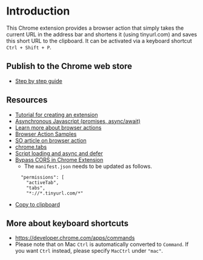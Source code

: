 # Introduction

This Chrome extension provides a browser action that simply takes the current
URL in the address bar and shortens it (using tinyurl.com) and saves this short
URL to the clipboard. It can be activated via a keyboard shortcut 
`Ctrl + Shift + P`.

## Publish to the Chrome web store

- [Step by step guide](https://developer.chrome.com/webstore/publish)

## Resources

- [Tutorial for creating an extension](https://grantwinney.com/creating-my-first-google-chrome-extension-part-1/)
- [Asynchronous Javascript (promises, async/await)](https://eloquentjavascript.net/11_async.html)
- [Learn more about browser
actions](https://developer.chrome.com/extensions/browserAction)
- [Browser Action
Samples](https://chromium.googlesource.com/chromium/src/+/master/chrome/common/extensions/docs/examples/api/browserAction/)
- [SO article on browser
action](https://stackoverflow.com/questions/18766886/unable-to-trigger-chrome-browseraction-onclicked-addlistener-with-google-chrome)
- [chrome.tabs](https://developer.chrome.com/extensions/tabs)
- [Script loading and async and
defer](https://flaviocopes.com/javascript-async-defer/)
- [Bypass CORS in Chrome
Extension](https://stackoverflow.com/questions/44123426/how-to-bypass-cors-for-chrome-extension)
    - The `manifest.json` needs to be updated as follows.
    ```
      "permissions": [
        "activeTab",
        "tabs",
        "*://*.tinyurl.com/*"
    ```
- [Copy to
clipboard](https://stackoverflow.com/questions/49618618/copy-current-url-to-clipboard)

## More about keyboard shortcuts

- https://developer.chrome.com/apps/commands
- Please note that on Mac `Ctrl` is automatically converted to `Command`. If you
want `Ctrl` instead, please specify `MacCtrl` under `"mac"`.
